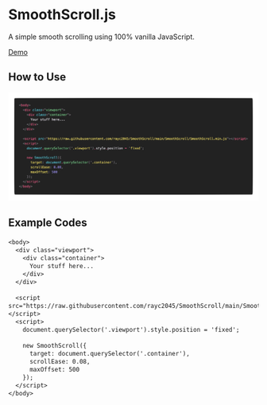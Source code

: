 # SmoothScroll.js
A simple smooth scrolling using 100% vanilla JavaScript.

[Demo](https://rayc2045.github.io/SmoothScroll/)

## How to Use
<!-- <h1 align="center">
  <a href="https://cdnjs.com"><img src="https://raw.githubusercontent.com/cdnjs/brand/master/logo/standard/dark-512.png" width="175px" alt="< cdnjs >"></a>
</h1> -->
![Photo](https://raw.githubusercontent.com/rayc2045/SmoothScroll/main/intro.png)

## Example Codes
```
<body>
  <div class="viewport">
    <div class="container">
      Your stuff here...
    </div>
  </div>

  <script src="https://raw.githubusercontent.com/rayc2045/SmoothScroll/main/SmoothScroll/SmoothScroll.min.js"></script>
  <script>
    document.querySelector('.viewport').style.position = 'fixed';

    new SmoothScroll({
      target: document.querySelector('.container'),
      scrollEase: 0.08,
      maxOffset: 500
    });
  </script>
</body>
```